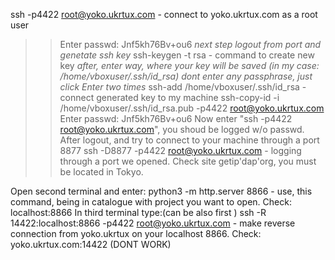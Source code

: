 ssh -p4422 root@yoko.ukrtux.com - connect to yoko.ukrtux.com as a root user
>> Enter passwd: Jnf5kh76Bv+ou6 
*next step logout from port and genetate ssh key*
ssh-keygen -t rsa - command to create new key
*after, enter way, where your key will be saved (in my case: /home/vboxuser/.ssh/id_rsa)*
*dont enter any passphrase, just click Enter two times*
ssh-add /home/vboxuser/.ssh/id_rsa - connect generated key to my machine
ssh-copy-id -i /home/vboxuser/.ssh/id_rsa.pub -p4422 root@yoko.ukrtux.com
>> Enter passwd: Jnf5kh76Bv+ou6
Now enter "ssh -p4422 root@yoko.ukrtux.com", you shoud be logged w/o passwd. After logout, and try to connect to your machine 
through a port 8877 
ssh -D8877 -p4422 root@yoko.ukrtux.com - logging through a port we opened.
Check site getip'dap'org, you must be located in Tokyo. 

Open second terminal and enter:
python3 -m http.server 8866 - use, this command, being in catalogue with project you want to open.
Check: localhost:8866
In third terminal type:(can be also first )
ssh -R 14422:localhost:8866 -p4422 root@yoko.ukrtux.com - make reverse connection from yoko.ukrtux on your localhost 8866.
Check: yoko.ukrtux.com:14422 (DONT WORK)
